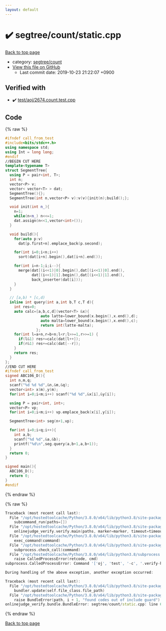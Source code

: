 ```yaml
---
layout: default
---
```


<!-- mathjax config similar to math.stackexchange -->
<script type="text/javascript" async
  src="https://cdnjs.cloudflare.com/ajax/libs/mathjax/2.7.5/MathJax.js?config=TeX-MML-AM_CHTML">
</script>
<script type="text/x-mathjax-config">
  MathJax.Hub.Config({
    TeX: { equationNumbers: { autoNumber: "AMS" }},
    tex2jax: {
      inlineMath: [ ['$','$'] ],
      processEscapes: true
    },
    "HTML-CSS": { matchFontHeight: false },
    displayAlign: "left",
    displayIndent: "2em"
  });
</script>

<script type="text/javascript" src="https://cdnjs.cloudflare.com/ajax/libs/jquery/3.4.1/jquery.min.js"></script>
<script src="https://cdn.jsdelivr.net/npm/jquery-balloon-js@1.1.2/jquery.balloon.min.js" integrity="sha256-ZEYs9VrgAeNuPvs15E39OsyOJaIkXEEt10fzxJ20+2I=" crossorigin="anonymous"></script>
<script type="text/javascript" src="../../../assets/js/copy-button.js"></script>
<link rel="stylesheet" href="../../../assets/css/copy-button.css" />


# :heavy_check_mark: segtree/count/static.cpp

<a href="../../../index.html">Back to top page</a>

* category: <a href="../../../index.html#8c0b38b9c664244572b7839d3b5c6123">segtree/count</a>
* <a href="{{ site.github.repository_url }}/blob/master/segtree/count/static.cpp">View this file on GitHub</a>
    - Last commit date: 2019-10-23 21:22:07 +0900




## Verified with

* :heavy_check_mark: <a href="../../../verify/test/aoj/2674.count.test.cpp.html">test/aoj/2674.count.test.cpp</a>


## Code

<a id="unbundled"></a>
{% raw %}
```cpp
#ifndef call_from_test
#include<bits/stdc++.h>
using namespace std;
using Int = long long;
#endif
//BEGIN CUT HERE
template<typename T>
struct SegmentTree{
  using P = pair<int, T>;
  int n;
  vector<P> v;
  vector< vector<T> > dat;
  SegmentTree(){};
  SegmentTree(int n,vector<P> v):v(v){init(n);build();};

  void init(int n_){
    n=1;
    while(n<n_) n<<=1;
    dat.assign(n<<1,vector<int>());
  }

  void build(){
    for(auto p:v)
      dat[p.first+n].emplace_back(p.second);

    for(int i=0;i<n;i++)
      sort(dat[i+n].begin(),dat[i+n].end());

    for(int i=n-1;i;i--){
      merge(dat[(i<<1)|0].begin(),dat[(i<<1)|0].end(),
            dat[(i<<1)|1].begin(),dat[(i<<1)|1].end(),
            back_inserter(dat[i]));
    }
  }

  // [a,b) * [c,d)
  inline int query(int a,int b,T c,T d){
    int res=0;
    auto calc=[a,b,c,d](vector<T> &x){
                auto latte=lower_bound(x.begin(),x.end(),d);
                auto malta=lower_bound(x.begin(),x.end(),c);
                return int(latte-malta);
              };
    for(int l=a+n,r=b+n;l<r;l>>=1,r>>=1) {
      if(l&1) res+=calc(dat[l++]);
      if(r&1) res+=calc(dat[--r]);
    }
    return res;
  }
};
//END CUT HERE
#ifndef call_from_test
signed ABC106_D(){
  int n,m,q;
  scanf("%d %d %d",&n,&m,&q);
  vector<int> x(m),y(m);
  for(int i=0;i<m;i++) scanf("%d %d",&x[i],&y[i]);

  using P = pair<int, int>;
  vector<P> vp;
  for(int i=0;i<m;i++) vp.emplace_back(x[i],y[i]);

  SegmentTree<int> seg(n+1,vp);

  for(int i=0;i<q;i++){
    int a,b;
    scanf("%d %d",&a,&b);
    printf("%d\n",seg.query(a,b+1,a,b+1));
  }
  return 0;
}

signed main(){
  ABC106_D();
  return 0;
}
#endif

```
{% endraw %}

<a id="bundled"></a>
{% raw %}
```cpp
Traceback (most recent call last):
  File "/opt/hostedtoolcache/Python/3.8.0/x64/lib/python3.8/site-packages/onlinejudge_verify/main.py", line 173, in main
    subcommand_run(paths=[])
  File "/opt/hostedtoolcache/Python/3.8.0/x64/lib/python3.8/site-packages/onlinejudge_verify/main.py", line 70, in subcommand_run
    onlinejudge_verify.verify.main(paths, marker=marker, timeout=timeout)
  File "/opt/hostedtoolcache/Python/3.8.0/x64/lib/python3.8/site-packages/onlinejudge_verify/verify.py", line 87, in main
    exec_command(command)
  File "/opt/hostedtoolcache/Python/3.8.0/x64/lib/python3.8/site-packages/onlinejudge_verify/verify.py", line 26, in exec_command
    subprocess.check_call(command)
  File "/opt/hostedtoolcache/Python/3.8.0/x64/lib/python3.8/subprocess.py", line 364, in check_call
    raise CalledProcessError(retcode, cmd)
subprocess.CalledProcessError: Command '['oj', 'test', '-c', '.verify-helper/cache/c36a49005ac83bc17634badc8dd1bcb9/a.out', '-d', '.verify-helper/cache/c36a49005ac83bc17634badc8dd1bcb9/test', '-e', '\'"1e-8"\'']' returned non-zero exit status 2.

During handling of the above exception, another exception occurred:

Traceback (most recent call last):
  File "/opt/hostedtoolcache/Python/3.8.0/x64/lib/python3.8/site-packages/onlinejudge_verify/docs.py", line 345, in write_contents
    bundler.update(self.file_class.file_path)
  File "/opt/hostedtoolcache/Python/3.8.0/x64/lib/python3.8/site-packages/onlinejudge_verify/bundle.py", line 125, in update
    raise BundleError(path, i + 1, "found codes out of include guard")
onlinejudge_verify.bundle.BundleError: segtree/count/static.cpp: line 6: found codes out of include guard

```
{% endraw %}

<a href="../../../index.html">Back to top page</a>

